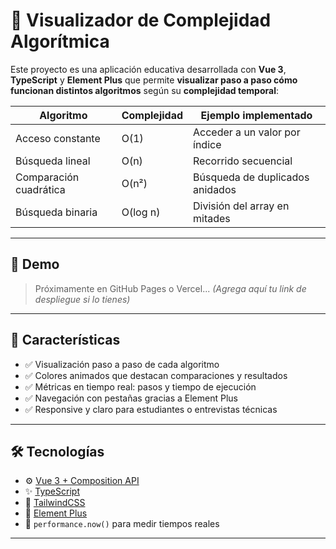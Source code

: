 # 🧠 Visualizador de Complejidad Algorítmica

Este proyecto es una aplicación educativa desarrollada con **Vue 3**, **TypeScript** y **Element Plus** que permite **visualizar paso a paso cómo funcionan distintos algoritmos** según su **complejidad temporal**:

| Algoritmo              | Complejidad | Ejemplo implementado             |
|------------------------|-------------|----------------------------------|
| Acceso constante       | O(1)        | Acceder a un valor por índice    |
| Búsqueda lineal        | O(n)        | Recorrido secuencial             |
| Comparación cuadrática | O(n²)       | Búsqueda de duplicados anidados  |
| Búsqueda binaria       | O(log n)    | División del array en mitades    |

---

## 🚀 Demo

> Próximamente en GitHub Pages o Vercel...
> *(Agrega aquí tu link de despliegue si lo tienes)*

---

## 🎯 Características

- ✅ Visualización paso a paso de cada algoritmo
- ✅ Colores animados que destacan comparaciones y resultados
- ✅ Métricas en tiempo real: pasos y tiempo de ejecución
- ✅ Navegación con pestañas gracias a Element Plus
- ✅ Responsive y claro para estudiantes o entrevistas técnicas

---

## 🛠️ Tecnologías

- ⚙️ [Vue 3 + Composition API](https://vuejs.org/)
- ✨ [TypeScript](https://www.typescriptlang.org/)
- 🎨 [TailwindCSS](https://tailwindcss.com/)
- 💎 [Element Plus](https://element-plus.org/)
- 🧪 `performance.now()` para medir tiempos reales

---


